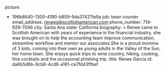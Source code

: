 picture:
  - 196b8640-1300-4190-b859-9da374211e9a
job: bean counter
email_address: reneeg@scottishamerican.com
phone_number: 714-929-7046
city: Santa Ana
state: California
biography: >
  Renee came to Scottish American with years of experience in the financial industry, she was brought
  on to help the accounting team improve communication, streamline workflow and mentor our associates.
  ​She is​ ​a​ proud momma of 3 kids, coming into their own as young adults in the Valley of
  the Sun, ​her​ home town. ​She​ enjoy​s​ quick trips to wine country, hiking, cooking,
  fine cocktails and the occasional phishing trip.
title: Renee Garcia
id: da6b5d6b-9cb6-4cd9-a161-ce7fd43ffbef
